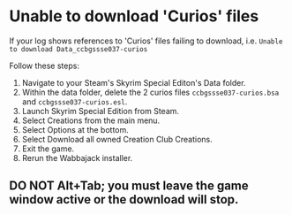 # Unable to download 'Curios' files

If your log shows references to 'Curios' files failing to download,
i.e. `Unable to download Data_ccbgssse037-curios`

Follow these steps:

1. Navigate to your Steam's Skyrim Special Editon's Data folder.
2. Within the data folder, delete the 2 curios files `ccbgssse037-curios.bsa` and `ccbgssse037-curios.esl`.
3. Launch Skyrim Special Edition from Steam.
4. Select Creations from the main menu.
5. Select Options at the bottom.
6. Select Download all owned Creation Club Creations.
7. Exit the game.
8. Rerun the Wabbajack installer.

## DO NOT Alt+Tab; you must leave the game window active or the download will stop.
